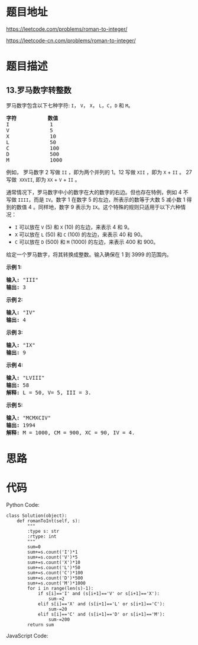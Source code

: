 # 题目地址
https://leetcode.com/problems/roman-to-integer/

https://leetcode-cn.com/problems/roman-to-integer/
# 题目描述
## 13.罗马数字转整数
<p>罗马数字包含以下七种字符:&nbsp;<code>I</code>，&nbsp;<code>V</code>，&nbsp;<code>X</code>，&nbsp;<code>L</code>，<code>C</code>，<code>D</code>&nbsp;和&nbsp;<code>M</code>。</p>

<pre><strong>字符</strong>          <strong>数值</strong>
I             1
V             5
X             10
L             50
C             100
D             500
M             1000</pre>

<p>例如， 罗马数字 2 写做&nbsp;<code>II</code>&nbsp;，即为两个并列的 1。12 写做&nbsp;<code>XII</code>&nbsp;，即为&nbsp;<code>X</code>&nbsp;+&nbsp;<code>II</code>&nbsp;。 27 写做&nbsp;&nbsp;<code>XXVII</code>, 即为&nbsp;<code>XX</code>&nbsp;+&nbsp;<code>V</code>&nbsp;+&nbsp;<code>II</code>&nbsp;。</p>

<p>通常情况下，罗马数字中小的数字在大的数字的右边。但也存在特例，例如 4 不写做&nbsp;<code>IIII</code>，而是&nbsp;<code>IV</code>。数字 1 在数字 5 的左边，所表示的数等于大数 5 减小数 1 得到的数值 4 。同样地，数字 9 表示为&nbsp;<code>IX</code>。这个特殊的规则只适用于以下六种情况：</p>

<ul>
	<li><code>I</code>&nbsp;可以放在&nbsp;<code>V</code>&nbsp;(5) 和&nbsp;<code>X</code>&nbsp;(10) 的左边，来表示 4 和 9。</li>
	<li><code>X</code>&nbsp;可以放在&nbsp;<code>L</code>&nbsp;(50) 和&nbsp;<code>C</code>&nbsp;(100) 的左边，来表示 40 和&nbsp;90。&nbsp;</li>
	<li><code>C</code>&nbsp;可以放在&nbsp;<code>D</code>&nbsp;(500) 和&nbsp;<code>M</code>&nbsp;(1000) 的左边，来表示&nbsp;400 和&nbsp;900。</li>
</ul>

<p>给定一个罗马数字，将其转换成整数。输入确保在 1&nbsp;到 3999 的范围内。</p>

<p><strong>示例&nbsp;1:</strong></p>

<pre><strong>输入:</strong>&nbsp;&quot;III&quot;
<strong>输出:</strong> 3</pre>

<p><strong>示例&nbsp;2:</strong></p>

<pre><strong>输入:</strong>&nbsp;&quot;IV&quot;
<strong>输出:</strong> 4</pre>

<p><strong>示例&nbsp;3:</strong></p>

<pre><strong>输入:</strong>&nbsp;&quot;IX&quot;
<strong>输出:</strong> 9</pre>

<p><strong>示例&nbsp;4:</strong></p>

<pre><strong>输入:</strong>&nbsp;&quot;LVIII&quot;
<strong>输出:</strong> 58
<strong>解释:</strong> L = 50, V= 5, III = 3.
</pre>

<p><strong>示例&nbsp;5:</strong></p>

<pre><strong>输入:</strong>&nbsp;&quot;MCMXCIV&quot;
<strong>输出:</strong> 1994
<strong>解释:</strong> M = 1000, CM = 900, XC = 90, IV = 4.</pre>

# 思路

# 代码
Python Code:

```
class Solution(object):
    def romanToInt(self, s):
        """
        :type s: str
        :rtype: int
        """
        sum=0
        sum+=s.count('I')*1
        sum+=s.count('V')*5
        sum+=s.count('X')*10
        sum+=s.count('L')*50
        sum+=s.count('C')*100
        sum+=s.count('D')*500
        sum+=s.count('M')*1000
        for i in range(len(s)-1):
            if s[i]=='I' and (s[i+1]=='V' or s[i+1]=='X'):
                sum-=2
            elif s[i]=='X' and (s[i+1]=='L' or s[i+1]=='C'):
                sum-=20
            elif s[i]=='C' and (s[i+1]=='D' or s[i+1]=='M'):
                sum-=200
        return sum
```
JavaScript Code:

```

```
